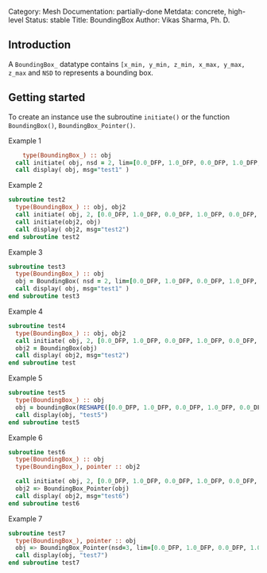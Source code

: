 Category: Mesh
Documentation: partially-done
Metdata: concrete, high-level
Status: stable
Title: BoundingBox
Author: Vikas Sharma, Ph. D.

## Introduction

A `BoundingBox_` datatype contains `[x_min, y_min, z_min, x_max, y_max, z_max` and `NSD` to represents a bounding box.

## Getting started

To create an instance use the subroutine `initiate()` or the function `BoundingBox()`, `BoundingBox_Pointer()`.

Example 1

```fortran
	type(BoundingBox_) :: obj
  call initiate( obj, nsd = 2, lim=[0.0_DFP, 1.0_DFP, 0.0_DFP, 1.0_DFP, 0.0_DFP, 0.0_DFP] )
  call display( obj, msg="test1" )
```

Example 2

```fortran
subroutine test2
  type(BoundingBox_) :: obj, obj2
  call initiate( obj, 2, [0.0_DFP, 1.0_DFP, 0.0_DFP, 1.0_DFP, 0.0_DFP, 0.0_DFP] )
  call initiate(obj2, obj)
  call display( obj2, msg="test2")
end subroutine test2
```

Example 3

```fortran
subroutine test3
  type(BoundingBox_) :: obj
  obj = BoundingBox( nsd = 2, lim=[0.0_DFP, 1.0_DFP, 0.0_DFP, 1.0_DFP, 0.0_DFP, 0.0_DFP] )
  call display( obj, msg="test1" )
end subroutine test3
```

Example 4

```fortran
subroutine test4
  type(BoundingBox_) :: obj, obj2
  call initiate( obj, 2, [0.0_DFP, 1.0_DFP, 0.0_DFP, 1.0_DFP, 0.0_DFP, 0.0_DFP] )
  obj2 = BoundingBox(obj)
  call display( obj2, msg="test2")
end subroutine test
```

Example 5

```fortran
subroutine test5
  type(BoundingBox_) :: obj
  obj = boundingBox(RESHAPE([0.0_DFP, 1.0_DFP, 0.0_DFP, 1.0_DFP, 0.0_DFP, 0.0_DFP], [2,3]))
  call display(obj, "test5")
end subroutine test5
```

Example 6

```fortran
subroutine test6
  type(BoundingBox_) :: obj
  type(BoundingBox_), pointer :: obj2

  call initiate( obj, 2, [0.0_DFP, 1.0_DFP, 0.0_DFP, 1.0_DFP, 0.0_DFP, 0.0_DFP] )
  obj2 => BoundingBox_Pointer(obj)
  call display( obj2, msg="test6")
end subroutine test6
```

Example 7

```fortran
subroutine test7
  type(BoundingBox_), pointer :: obj
  obj => BoundingBox_Pointer(nsd=3, lim=[0.0_DFP, 1.0_DFP, 0.0_DFP, 1.0_DFP, 0.0_DFP, 0.0_DFP])
  call display(obj, "test7")
end subroutine test7
```